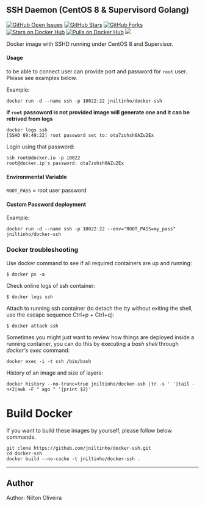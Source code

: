 ## SSH Daemon (CentOS 8 & Supervisord Golang)

[![GitHub Open Issues](https://img.shields.io/github/issues/million12/docker-ssh.svg)](https://github.com/million12/docker-ssh/issues)
[![GitHub Stars](https://img.shields.io/github/stars/million12/docker-ssh.svg)](https://github.com/million12/docker-ssh)
[![GitHub Forks](https://img.shields.io/github/forks/million12/docker-ssh.svg)](https://github.com/million12/docker-ssh)
[![Stars on Docker Hub](https://img.shields.io/docker/stars/million12/ssh.svg)](https://hub.docker.com/r/million12/ssh)
[![Pulls on Docker Hub](https://img.shields.io/docker/pulls/million12/ssh.svg)](https://hub.docker.com/r/million12/ssh)
[![](https://images.microbadger.com/badges/image/million12/ssh.svg)](http://microbadger.com/images/million12/ssh)


Docker image with SSHD running under CentOS 8 and Supervisor.

#### Usage
to be able to connect user can provide port and password for `root` user. Please see examples below.

Example:

	docker run -d --name ssh -p 10022:22 jniltinho/docker-ssh

**if `root` passoword is not provided image will generate one and it can be retrived from logs**

    docker logs ssh
    [SSHD 09:49:22] root password set to: ota7zohsh0AZu2Ex

Login using that password:

    ssh root@docker.io -p 10022
    root@docker.ip's password: ota7zohsh0AZu2Ex

#### Environmental Variable

`ROOT_PASS` = root user password

#### Custom Password deployment

Example:

	docker run -d --name ssh -p 10022:22 --env="ROOT_PASS=my_pass" jniltinho/docker-ssh

### Docker troubleshooting


Use docker command to see if all required containers are up and running:

    $ docker ps -a

Check online logs of ssh container:

    $ docker logs ssh

Attach to running ssh container (to detach the tty without exiting the shell,
use the escape sequence Ctrl+p + Ctrl+q):

    $ docker attach ssh

Sometimes you might just want to review how things are deployed inside a running container, you can do this by executing a _bash shell_ through _docker's exec_ command:

    docker exec -i -t ssh /bin/bash

History of an image and size of layers:

    docker history --no-trunc=true jniltinho/docker-ssh |tr -s ' '|tail -n+2|awk -F " ago " '{print $2}'


# Build Docker

If you want to build these images by yourself, please follow below commands.

```
git clone https://github.com/jniltinho/docker-ssh.git
cd docker-ssh
docker build --no-cache -t jniltinho/docker-ssh .
```

---
## Author

Author: Nilton Oliveira

